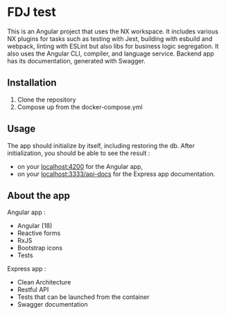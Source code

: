 # FDJ test

This is an Angular project that uses the NX workspace. It includes various NX plugins for tasks such as testing with Jest, building with esbuild and webpack, linting with ESLint but also libs for business logic segregation. It also uses the Angular CLI, compiler, and language service. Backend app has its documentation, generated with Swagger.

## Installation

1. Clone the repository
2. Compose up from the docker-compose.yml

## Usage

The app should initialize by itself, including restoring the db.
After initialization, you should be able to see the result :
- on your [localhost:4200](http://localhost:4200) for the Angular app,
- on your [localhost:3333/api-docs](http://localhost:3333/api-docs) for the Express app documentation.

## About the app
Angular app :
- Angular (18)
- Reactive forms
- RxJS
- Bootstrap icons
- Tests

Express app :
- Clean Architecture
- Restful API
- Tests that can be launched from the container
- Swagger documentation


